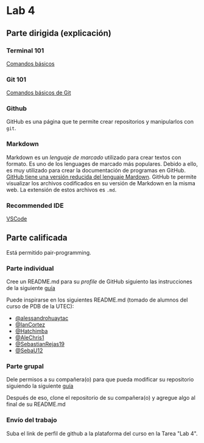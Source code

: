 # Lab 4

## Parte dirigida (explicación)

### Terminal 101

[Comandos básicos](https://github.com/franciscovilchezv/platform-based-development/blob/main/Labs/Lab1/terminal_101.md#basics-commands)

### Git 101

[Comandos básicos de Git](https://github.com/franciscovilchezv/platform-based-development/blob/main/Labs/Lab2/git_101.md#basic-operations-using-simple-words)

### Github

GitHub es una página que te permite crear repositorios y manipularlos con `git`.

### Markdown

Markdown es un *lenguaje de marcado* utilizado para crear textos con formato. Es uno de los lenguages de marcado más populares. Debido a ello, es muy utilizado para crear la documentación de programas en GitHub. [GitHub tiene una versión reducida del lenguaje Mardown](https://docs.github.com/en/github/writing-on-github/getting-started-with-writing-and-formatting-on-github/basic-writing-and-formatting-syntax). GitHub te permite visualizar los archivos codificados en su versión de Markdown en la misma web. La extensión de estos archivos es `.md`.

### Recommended IDE

[VSCode](https://code.visualstudio.com/download)

## Parte calificada

Está permitido pair-programming.

### Parte individual

Cree un README.md para su *profile* de GitHub siguiento las instrucciones de la siguiente [guía](https://docs.github.com/en/account-and-profile/setting-up-and-managing-your-github-profile/customizing-your-profile/managing-your-profile-readme)

Puede inspirarse en los siguientes README.md (tomado de alumnos del curso de PDB de la UTEC):

- [@alessandrohuaytac](https://github.com/alessandrohuaytac)
- [@IanCortez](https://github.com/IanCortez
)
- [@Hatchimba](https://github.com/Hatchimba)
- [@AleChris1](https://github.com/AleChris1)
- [@SebastianRejas19](https://github.com/SebastianRejas19)
- [@SebaU12](https://github.com/SebaU12)

### Parte grupal

Dele permisos a su compañera(o) para que pueda modificar su repositorio siguiendo la siguiente [guía](https://docs.github.com/en/account-and-profile/setting-up-and-managing-your-github-user-account/managing-access-to-your-personal-repositories/inviting-collaborators-to-a-personal-repository)

Después de eso, clone el repositorio de su compañera(o) y agregue algo al final de su README.md

### Envío del trabajo

Suba el link de perfil de github a la plataforma del curso en la Tarea "Lab 4".

